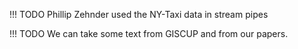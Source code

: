 !!! TODO
    Phillip Zehnder used the NY-Taxi data in stream pipes

!!! TODO
    We can take some text from GISCUP and from our papers.
